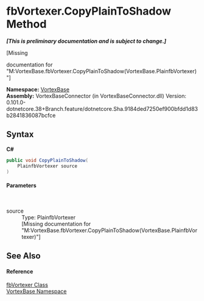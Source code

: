# fbVortexer.CopyPlainToShadow Method 
 _**\[This is preliminary documentation and is subject to change.\]**_

\[Missing <summary> documentation for "M:VortexBase.fbVortexer.CopyPlainToShadow(VortexBase.PlainfbVortexer)"\]

**Namespace:**&nbsp;<a href="N_VortexBase.md">VortexBase</a><br />**Assembly:**&nbsp;VortexBaseConnector (in VortexBaseConnector.dll) Version: 0.101.0-dotnetcore.38+Branch.feature/dotnetcore.Sha.9184ded7250ef900bfdd1d83b2841836087bcfce

## Syntax

**C#**<br />
``` C#
public void CopyPlainToShadow(
	PlainfbVortexer source
)
```


#### Parameters
&nbsp;<dl><dt>source</dt><dd>Type: PlainfbVortexer<br />\[Missing <param name="source"/> documentation for "M:VortexBase.fbVortexer.CopyPlainToShadow(VortexBase.PlainfbVortexer)"\]</dd></dl>

## See Also


#### Reference
<a href="T_VortexBase_fbVortexer.md">fbVortexer Class</a><br /><a href="N_VortexBase.md">VortexBase Namespace</a><br />